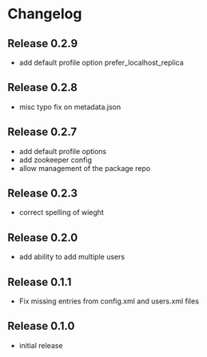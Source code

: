 # Changelog

## Release 0.2.9
* add default profile option prefer_localhost_replica

## Release 0.2.8
* misc typo fix on metadata.json

## Release 0.2.7
* add default profile options
* add zookeeper config
* allow management of the package repo

## Release 0.2.3
* correct spelling of wieght

## Release 0.2.0
* add ability to add multiple users

## Release 0.1.1
* Fix missing entries from config.xml and users.xml files

## Release 0.1.0
* initial release
